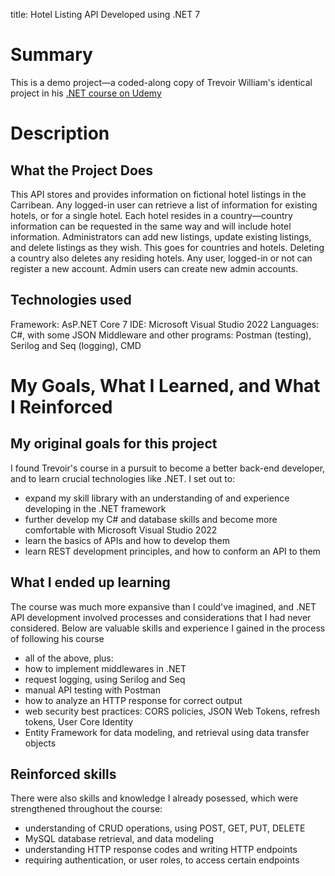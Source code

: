 title: Hotel Listing API Developed using .NET 7

# Summary
This is a demo project—a coded-along copy of Trevoir William's identical project in his [.NET course on Udemy](https://www.udemy.com/course/ultimate-aspnet-5-web-api-development-guide/)


# Description
## What the Project Does
This API stores and provides information on fictional hotel listings in the Carribean. 
Any logged-in user can retrieve a list of information for existing hotels, or for a single hotel. Each hotel resides in a country—country information can be requested in the same way and will include hotel information.
Administrators can add new listings, update existing listings, and delete listings as they wish. This goes for countries and hotels. Deleting a country also deletes any residing hotels.
Any user, logged-in or not can register a new account. Admin users can create new admin accounts.

## Technologies used
Framework: AsP.NET Core 7
IDE: Microsoft Visual Studio 2022
Languages: C#, with some JSON
Middleware and other programs: Postman (testing), Serilog and Seq (logging), CMD


# My Goals, What I Learned, and What I Reinforced
## My original goals for this project
I found Trevoir's course in a pursuit to become a better back-end developer, and to learn crucial technologies like .NET. I set out to:
- expand my skill library with an understanding of and experience developing in the .NET framework
- further develop my C# and database skills and become more comfortable with Microsoft Visual Studio 2022
- learn the basics of APIs and how to develop them
- learn REST development principles, and how to conform an API to them

## What I ended up learning
The course was much more expansive than I could've imagined, and .NET API development involved processes and considerations that I had never considered. Below are valuable skills and experience I gained in the process of following his course
- all of the above, plus:
- how to implement middlewares in .NET
- request logging, using Serilog and Seq
- manual API testing with Postman
- how to analyze an HTTP response for correct output
- web security best practices: CORS policies, JSON Web Tokens, refresh tokens, User Core Identity
- Entity Framework for data modeling, and retrieval using data transfer objects

## Reinforced skills
There were also skills and knowledge I already posessed, which were strengthened throughout the course:
- understanding of CRUD operations, using POST, GET, PUT, DELETE
- MySQL database retrieval, and data modeling
- understanding HTTP response codes and writing HTTP endpoints
- requiring authentication, or user roles, to access certain endpoints

